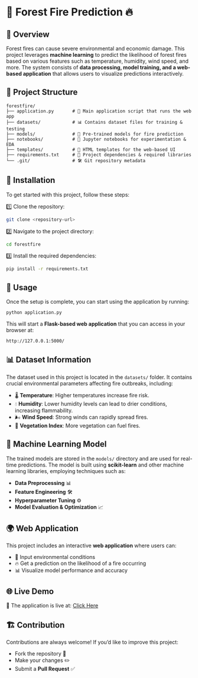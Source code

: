 # 🌲 Forest Fire Prediction 🔥

## 📌 Overview
Forest fires can cause severe environmental and economic damage. This project leverages **machine learning** to predict the likelihood of forest fires based on various features such as temperature, humidity, wind speed, and more. The system consists of **data processing, model training, and a web-based application** that allows users to visualize predictions interactively. 

## 📁 Project Structure
```
forestfire/
├── application.py       # 🎯 Main application script that runs the web app
├── datasets/            # 📊 Contains dataset files for training & testing
├── models/              # 🤖 Pre-trained models for fire prediction
├── notebooks/           # 📔 Jupyter notebooks for experimentation & EDA
├── templates/           # 🎨 HTML templates for the web-based UI
├── requirements.txt     # 📌 Project dependencies & required libraries
└── .git/                # 🛠️ Git repository metadata
```

## 🚀 Installation
To get started with this project, follow these steps:

1️⃣ Clone the repository:
   ```sh
   git clone <repository-url>
   ```
2️⃣ Navigate to the project directory:
   ```sh
   cd forestfire
   ```
3️⃣ Install the required dependencies:
   ```sh
   pip install -r requirements.txt
   ```

## 🎯 Usage
Once the setup is complete, you can start using the application by running:
   ```sh
   python application.py
   ```
This will start a **Flask-based web application** that you can access in your browser at:
   ```
   http://127.0.0.1:5000/
   ```

## 📊 Dataset Information
The dataset used in this project is located in the `datasets/` folder. It contains crucial environmental parameters affecting fire outbreaks, including:
- 🌡 **Temperature**: Higher temperatures increase fire risk.
- 💧 **Humidity**: Lower humidity levels can lead to drier conditions, increasing flammability.
- 🌬 **Wind Speed**: Strong winds can rapidly spread fires.
- 🌲 **Vegetation Index**: More vegetation can fuel fires.

## 🤖 Machine Learning Model
The trained models are stored in the `models/` directory and are used for real-time predictions. The model is built using **scikit-learn** and other machine learning libraries, employing techniques such as:
- **Data Preprocessing** 📊
- **Feature Engineering** 🛠️
- **Hyperparameter Tuning** ⚙️
- **Model Evaluation & Optimization** 📈

## 🌍 Web Application
This project includes an interactive **web application** where users can:
- 🌟 Input environmental conditions
- 🔥 Get a prediction on the likelihood of a fire occurring
- 📊 Visualize model performance and accuracy

## 🌐 Live Demo
🚀 The application is live at: [Click Here](https://forest-fire-prediction-kdk9.onrender.com)

## 🏗️ Contribution
Contributions are always welcome! If you’d like to improve this project:
- Fork the repository 🍴
- Make your changes ✏️
- Submit a **Pull Request** ✅

